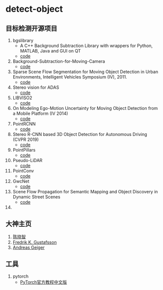 # detect-object
## 目标检测开源项目
1.  bgslibrary
    - A C++ Background Subtraction Library with wrappers for Python, MATLAB, Java and GUI on QT
    - [code](https://github.com/andrewssobral/bgslibrary)
2.  Background-Subtraction-for-Moving-Camera
    - [code](https://github.com/gaobo9109/Background-Subtraction-for-Moving-Camera)
3.  Sparse Scene Flow Segmentation for Moving Object Detection in Urban Environments, Intelligent Vehicles Symposium (IV), 2011.
    - [code](https://github.com/aljosaosep/sparse-scene-flow)
4. Stereo vision for ADAS
    - [code](https://github.com/tkwoo/StereoVisionforADAS)
5.  LIBVISO2
    - [code](http://www.cvlibs.net/software/libviso/)
6.  On Modeling Ego-Motion Uncertainty for Moving Object Detection from a Mobile Platform (IV 2014)
    - [code](https://sites.google.com/site/dingfuzhou/projects/stereo-vision-based-moving-object-detection)
7.  PointRCNN
    - [code](https://github.com/sshaoshuai/PointRCNN)
8.  Stereo R-CNN based 3D Object Detection for Autonomous Driving (CVPR 2019)
    - [code](https://github.com/HKUST-Aerial-Robotics/Stereo-RCNN)
9.  PointPillars
    - [code](https://github.com/nutonomy/second.pytorch)
10. Pseudo-LiDAR
    - [code](https://github.com/mileyan/pseudo_lidar)
11. PointConv
    - [code](https://github.com/DylanWusee/pointconv)
12. GwcNet
    - [code](https://github.com/xy-guo/GwcNet)
13. Scene Flow Propagation for Semantic Mapping and Object Discovery in Dynamic Street Scenes
    - [code](https://github.com/ganlumomo/DynamicSemanticMapping)
14. 
## 大神主页
1.  [陈晓智](https://xiaozhichen.github.io/)
2.  [Fredrik K. Gustafsson](http://www.fregu856.com/)
3.  [Andreas Geiger](http://www.cvlibs.net/projects.php)
## 工具
1.  pytorch
    - [PyTorch官方教程中文版](http://pytorch123.com/)

